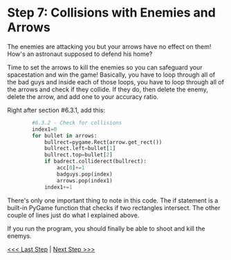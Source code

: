 # Step 7: Collisions with Enemies and Arrows

The enemies are attacking you but your arrows have no effect on them! How's an astronaut supposed to defend his home?

Time to set the arrows to kill the enemies so you can safeguard your spacestation and win the game! Basically, you have to loop through all of the bad guys and inside each of those loops, you have to loop through all of the arrows and check if they collide. If they do, then delete the enemy, delete the arrow, and add one to your accuracy ratio.

Right after section #6.3.1, add this:

```python
        #6.3.2 - Check for collisions
        index1=0
        for bullet in arrows:
            bullrect=pygame.Rect(arrow.get_rect())
            bullrect.left=bullet[1]
            bullrect.top=bullet[2]
            if badrect.colliderect(bullrect):
                acc[0]+=1
                badguys.pop(index)
                arrows.pop(index1)
            index1+=1
```

There's only one important thing to note in this code. The if statement is a built-in PyGame function that checks if two rectangles intersect. The other couple of lines just do what I explained above.

If you run the program, you should finally be able to shoot and kill the enemys.

[<<< Last Step](./step6.md) | [Next Step >>>](./step8.md)
